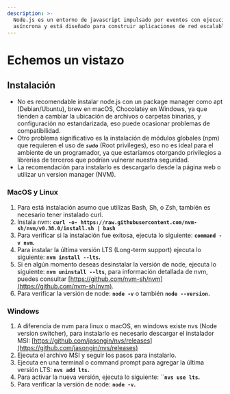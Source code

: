 ```yaml
---
description: >-
  Node.js es un entorno de javascript impulsado por eventos con ejecución
  asíncrona y está diseñado para construir aplicaciones de red escalables.
---
```


# Echemos un vistazo

## **Instalación**

* No es recomendable instalar node.js con un package manager como apt \(Debian/Ubuntu\), brew en macOS, Chocolatey en Windows, ya que tienden a cambiar la ubicación de archivos o carpetas binarias, y configuración no estandarizada, eso puede ocasionar problemas de compatibilidad.
* Otro problema significativo es la instalación de módulos globales \(npm\) que requieren el uso de _**`sudo`**_ \(Root privileges\), eso no es ideal para el ambiente de un programador, ya que estaríamos otorgando privilegios a librerías de terceros que podrían vulnerar nuestra seguridad.
* La recomendación para instalarlo es descargarlo desde la página web o utilizar un version manager \(NVM\).

### MacOS y Linux

1. Para está instalación asumo que utilizas Bash, Sh, o Zsh, también es necesario tener instalado curl.
2. Instala nvm: **`curl -o- ht‌tps://raw.githubusercontent.com/nvm-sh/nvm/v0.38.0/install.sh | bash`**
3. Para verificar si la instalación fue exitosa, ejecuta lo siguiente: **`command -v nvm`.**
4. Para instalar la última versión LTS \(Long-term support\) ejecuta lo siguiente: **`nvm install --lts`.**
5. Si en algún momento deseas desinstalar la versión de node, ejecuta lo siguiente: **`nvm uninstall --lts`**, para información detallada de nvm, puedes consultar [https://github.com/nvm-sh/nvm](https://github.com/nvm-sh/nvm).
6. Para verificar la versión de node: **`node -v`** o también **`node --version`.**

### **Windows**

1. A diferencia de nvm para linux o macOS, en windows existe nvs \(Node version switcher\), para instalarlo es necesario descargar el instalador MSI: [https://github.com/jasongin/nvs/releases](https://github.com/jasongin/nvs/releases)
2. Ejecuta el archivo MSI y seguir los pasos para instalarlo.
3. Ejecuta en una terminal o command prompt para agregar la última versión LTS: **`nvs add lts`.**
4. Para activar la nueva versión, ejecuta lo siguiente: ``**`nvs use lts`.**
5. Para verificar la versión de node: **`node -v`.**



